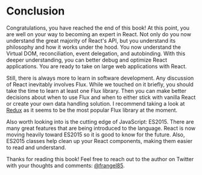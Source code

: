 # Conclusion

Congratulations, you have reached the end of this book! At this point, you are well on your way to becoming an expert in React. Not only do you now understand the great majority of React's API, but you understand its philosophy and how it works under the hood. You now understand the Virtual DOM, reconciliation, event delegation, and autobinding. With this deeper understanding, you can better debug and optimize React applications. You are ready to take on large web applications with React.

Still, there is always more to learn in software development. Any discussion of React inevitably involves Flux. While we touched on it briefly, you should take the time to learn at least one Flux library. Then you can make better decisions about when to use Flux and when to either stick with vanilla React or create your own data handling solution. I recommend taking a look at [Redux](http://redux.js.org/) as it seems to be the most popular Flux library at the moment.

Also worth looking into is the cutting edge of JavaScript: ES2015. There are many great features that are being introduced to the language. React is now moving heavily toward ES2015 so it is good to know for the future. Also, ES2015 classes help clean up your React components, making them easier to read and understand. 

Thanks for reading this book! Feel free to reach out to the author on Twitter with your thoughts and comments: [@frangel85](https://twitter.com/frangel85). 
